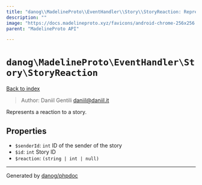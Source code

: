 ```yaml
---
title: "danog\\MadelineProto\\EventHandler\\Story\\StoryReaction: Represents a reaction to a story."
description: ""
image: "https://docs.madelineproto.xyz/favicons/android-chrome-256x256.png"
parent: "MadelineProto API"

---
```

# `danog\MadelineProto\EventHandler\Story\StoryReaction`
[Back to index](../../../../index.html)

> Author: Daniil Gentili <daniil@daniil.it>  
  

Represents a reaction to a story.  



## Properties
* `$senderId`: `int` ID of the sender of the story
* `$id`: `int` Story ID
* `$reaction`: `(string | int | null)` 
---
Generated by [danog/phpdoc](https://phpdoc.daniil.it)
